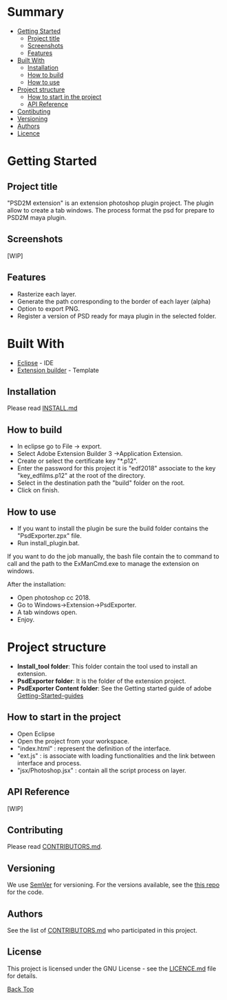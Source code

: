 <a id="Top"></a> 
# Summary 
* [Getting Started](#Getting_Started)
  * [Project title](#Project_title)
  * [Screenshots](#Screenshots)
  * [Features](#Features)
* [Built With](#Built_With)
  * [Installation](#How_to_build)
  * [How to build](#Installation)
  * [How to use](#How_to_use_the_plugin)
* [Project structure](#Project_structure)
  * [How to start in the project](#How_to_start_in_the_project)
  * [API Reference](#API_Reference)
* [Contibuting](#Contibuting)
* [Versioning](#Versioning)
* [Authors](#Authors)
* [Licence](#Licence) 

<a id="Getting_Started"></a>
# Getting Started

<a id="Project_title"></a>
## Project title
"PSD2M extension" is an extension photoshop plugin project. The plugin allow to create a tab windows. The process format the psd for prepare to PSD2M maya plugin.

<a id="Screenshots"></a> 
## Screenshots
[WIP]

<a id="Features"></a>
## Features
- Rasterize each layer.
- Generate the path corresponding to the border of each layer (alpha)
- Option to export PNG.
- Register a version of PSD ready for maya plugin in the selected folder.

<a id="Built_With"></a>
# Built With

* [Eclipse](http://www.eclipse.org/downloads/) - IDE
* [Extension builder](https://labs.adobe.com/downloads/extensionbuilder3.html) - Template

<a id="Installation"></a>
## Installation
Please read [INSTALL.md](INSTALL.md)

<a id="How_to_Build"></a>
## How to build
- In eclipse go to File -> export.
- Select Adobe Extension Builder 3 ->Application Extension.
- Create or select the certificate key "*.p12".
- Enter the password for this project it is "edf2018" associate to the key "key_edfilms.p12" at the root of the directory.
- Select in the destination path the "build" folder on the root.
- Click on finish.

<a id="How_to_use_the_plugin"></a>
## How to use
- If you want to install the plugin be sure the build folder contains the "PsdExporter.zpx" file.
- Run install_plugin.bat.

If you want to do the job manually, the bash file contain the to command to call and the path to the ExManCmd.exe to manage the extension on windows. 

After the installation:
- Open photoshop cc 2018.
- Go to Windows->Extension->PsdExporter.
- A tab windows open.
- Enjoy.

<a id="Project_structure"></a>
# Project structure
- <b>Install_tool folder</b>: This folder contain the tool used to install an extension.
- <b>PsdExporter folder</b>: It is the folder of the extension project.
- <b>PsdExporter Content folder</b>: See the Getting started guide of adobe [Getting-Started-guides](<https://github.com/Adobe-CEP/Getting-Started-guides>)

<a id="How_to_start_in_the_project"></a>
## How to start in the project
- Open Eclipse
- Open the project from your workspace.
- "index.html" : represent the definition of the interface.
- "ext.js" :  is associate with loading functionalities and the link between interface and process.
- "jsx/Photoshop.jsx" : contain all the script process on layer.

<a id="API_Reference"></a>
## API Reference
[WIP]

<a id="Contibuting"></a>
## Contributing

Please read [CONTRIBUTORS.md](CONTRIBUTORS.md).
<a id="Versionning"></a>
## Versioning

We use [SemVer](http://semver.org/) for versioning. For the versions available, see the [this repo](https://gitlab-ee.cdrin.com/1718_26_EDF/psd2m_extension/tree/master) for the code. 

<a id="Authors"></a>
## Authors

See the list of [CONTRIBUTORS.md](CONTRIBUTORS.md) who participated in this project.

<a id="Licence"></a>
## License

This project is licensed under the GNU License - see the [LICENCE.md](LICENCE.md) file for details.

[Back Top](#Top)
